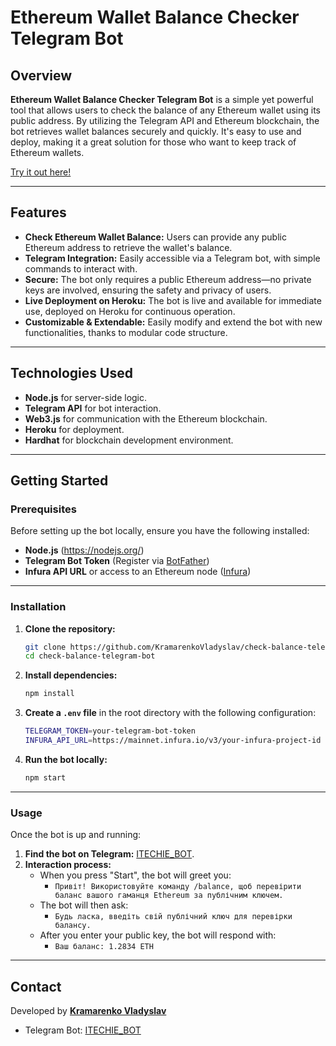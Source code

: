 
# Ethereum Wallet Balance Checker Telegram Bot

## Overview

**Ethereum Wallet Balance Checker Telegram Bot** is a simple yet powerful tool that allows users to check the balance of any Ethereum wallet using its public address. By utilizing the Telegram API and Ethereum blockchain, the bot retrieves wallet balances securely and quickly. It's easy to use and deploy, making it a great solution for those who want to keep track of Ethereum wallets.

[Try it out here!](https://t.me/ITECHIE_BOT)

---

## Features

- **Check Ethereum Wallet Balance:** Users can provide any public Ethereum address to retrieve the wallet's balance.
- **Telegram Integration:** Easily accessible via a Telegram bot, with simple commands to interact with.
- **Secure:** The bot only requires a public Ethereum address—no private keys are involved, ensuring the safety and privacy of users.
- **Live Deployment on Heroku:** The bot is live and available for immediate use, deployed on Heroku for continuous operation.
- **Customizable & Extendable:** Easily modify and extend the bot with new functionalities, thanks to modular code structure.

---

## Technologies Used

- **Node.js** for server-side logic.
- **Telegram API** for bot interaction.
- **Web3.js** for communication with the Ethereum blockchain.
- **Heroku** for deployment.
- **Hardhat** for blockchain development environment.

---

## Getting Started

### Prerequisites

Before setting up the bot locally, ensure you have the following installed:

- **Node.js** (https://nodejs.org/)
- **Telegram Bot Token** (Register via [BotFather](https://core.telegram.org/bots#botfather))
- **Infura API URL** or access to an Ethereum node ([Infura](https://infura.io/))

---

### Installation

1. **Clone the repository:**
   ```bash
   git clone https://github.com/KramarenkoVladyslav/check-balance-telegram-bot.git
   cd check-balance-telegram-bot
   ```

2. **Install dependencies:**
   ```bash
   npm install
   ```

3. **Create a `.env` file** in the root directory with the following configuration:
   ```bash
   TELEGRAM_TOKEN=your-telegram-bot-token
   INFURA_API_URL=https://mainnet.infura.io/v3/your-infura-project-id
   ```

4. **Run the bot locally:**
   ```bash
   npm start
   ```

---

### Usage

Once the bot is up and running:

1. **Find the bot on Telegram:** [ITECHIE_BOT](https://t.me/ITECHIE_BOT).
2. **Interaction process:**
   - When you press "Start", the bot will greet you: 
     - `Привіт! Використовуйте команду /balance, щоб перевірити баланс вашого гаманця Ethereum за публічним ключем.`
   - The bot will then ask: 
     - `Будь ласка, введіть свій публічний ключ для перевірки балансу.`
   - After you enter your public key, the bot will respond with:
     - `Ваш баланс: 1.2834 ETH`

---

## Contact

Developed by **[Kramarenko Vladyslav](https://github.com/KramarenkoVladyslav)**

- Telegram Bot: [ITECHIE_BOT](https://t.me/ITECHIE_BOT)

